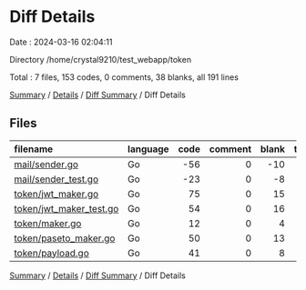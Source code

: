# Diff Details

Date : 2024-03-16 02:04:11

Directory /home/crystal9210/test_webapp/token

Total : 7 files,  153 codes, 0 comments, 38 blanks, all 191 lines

[Summary](results.md) / [Details](details.md) / [Diff Summary](diff.md) / Diff Details

## Files
| filename | language | code | comment | blank | total |
| :--- | :--- | ---: | ---: | ---: | ---: |
| [mail/sender.go](/mail/sender.go) | Go | -56 | 0 | -10 | -66 |
| [mail/sender_test.go](/mail/sender_test.go) | Go | -23 | 0 | -8 | -31 |
| [token/jwt_maker.go](/token/jwt_maker.go) | Go | 75 | 0 | 15 | 90 |
| [token/jwt_maker_test.go](/token/jwt_maker_test.go) | Go | 54 | 0 | 16 | 70 |
| [token/maker.go](/token/maker.go) | Go | 12 | 0 | 4 | 16 |
| [token/paseto_maker.go](/token/paseto_maker.go) | Go | 50 | 0 | 13 | 63 |
| [token/payload.go](/token/payload.go) | Go | 41 | 0 | 8 | 49 |

[Summary](results.md) / [Details](details.md) / [Diff Summary](diff.md) / Diff Details